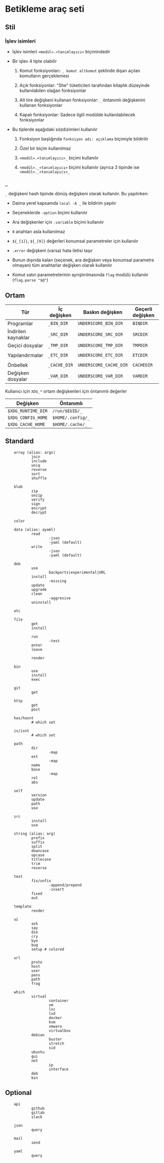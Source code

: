 Betikleme araç seti
===================

Stil
----

### İşlev isimleri

- İşlev isimleri `<modül>.<tanımlayıcı>` biçimindedir

- Bir işlev 4 tipte olabilir

  1. Komut fonksiyonları: `_ komut altkomut` şeklinde dışarı açılan komutların gerçeklemesi

  2. Açık fonksiyonlar: "She" tüketicileri tarafından kitaplık düzeyinde kullanılabilen olağan fonksiyonlar

  3. Alt tire değişkeni kullanan fonksiyonlar: `_` öntanımlı değişkenini kullanan fonksiyonlar

  4. Kapalı fonksiyonlar: Sadece ilgili modülde kullanılabilecek fonksiyonlar

- Bu tiplerde aşağıdaki sözdizimleri kullanılır

  1. Fonksiyon başlığında `fonksiyon adı: açıklama` biçimiyle bildirilir

  2. Özel bir biçim kullanılmaz

  3. `<modül>.<tanımlayıcı>_` biçimi kullanılır

  4. `<modül>._<tanımlayıcı>` biçimi kullanılır (ayrıca 3 tipinde ise `<modül>._<tanımlayıcı>_`

### `_`

`_` değişkeni hash tipinde dönüş değişkeni olarak kullanılır.  Bu yapılırken:

- Daima yerel kapsamda `local -A _` ile bildirim yapılır

- Seçeneklerde `-option` biçimi kullanılır

- Ara değişkenler için `.variable` biçimi kullanılır

- `0` anahtarı asla kullanılmaz

- `${_[1]}`, `${_[9]}` değerleri konumsal parametreler için kullanılır

- `.error` değişkeni (varsa) hata iletisi taşır

- Bunun dışında kalan (seçenek, ara değişken veya konumsal parametre olmayan) tüm anahtarlar değişken olarak kullanılır

- Komut satırı parametrelerinin ayrıştırılmasında `flag` modülü kullanılır (`flag.parse "$@"`)

Ortam
-----

| Tür                 | İç değişken  | Baskın değişken        | Geçerli değişken | Öntanımlı kullanıcı dizini | Öntanımlı sistem dizinleri
| ------------------- | ------------ | ---------------------- | ---------------- | -------------------------- | ---------------------------
| Programlar          | `_BIN_DIR`   | `UNDERSCORE_BIN_DIR`   | `BINDIR`         | `$HOME/.local/bin`         | `/run/_/bin`
| İndirilen kaynaklar | `_SRC_DIR`   | `UNDERSCORE_SRC_DIR`   | `SRCDIR`         | `$HOME/.local/src`         | `/run/_/src`
| Geçici dosyalar     | `_TMP_DIR`   | `UNDERSCORE_TMP_DIR`   | `TMPDIR`         | `/tmp`                     | `/tmp`
| Yapılandırmalar     | `_ETC_DIR`   | `UNDERSCORE_ETC_DIR`   | `ETCDIR`         | `$XDG_CONFIG_HOME/_`       | `/usr/local/etc/_` `/etc/_`
| Önbellek            | `_CACHE_DIR` | `UNDERSCORE_CACHE_DIR` | `CACHEDIR`       | `$XDG_CACHE_HOME/_`        | `/run/_/cache`
| Değişken dosyalar   | `_VAR_DIR`   | `UNDERSCORE_VAR_DIR`   | `VARDIR`         | `$XDG_RUNTIME_DIR/_/var`   | `/run/_/var`

Kullanıcı için `XDG_*` ortam değişkenleri için öntanımlı değerler

| Değişken            | Öntanımlı              |
| ------------------- | ---------------------- |
| `$XDG_RUNTIME_DIR`  | `/run/$EUID/_`         |
| `$XDG_CONFIG_HOME`  | `$HOME/.config/_`      |
| `$XDG_CACHE_HOME`   | `$HOME/.cache/_`       |

Standard
---------

        array (alias: args)
                join
                include
                uniq
                reverse
                sort
                shuffle

        blob
                zip
                unzip
                verify
                sign
                encrypt
                decrypt

        color

        data (alias: ayaml)
                read
                        -json
                        -yaml (default)
                write
                        -json
                        -yaml (default)

        deb
                use
                        backports|experimental|URL
                install
                        -missing
                update
                upgrade
                clean
                        -aggresive
                uninstall

        etc

        file
                get
                install

                run
                        -test
                enter
                leave

                render

        bin
                use
                install
                exec

        git
                get

        http
                get
                post

        has/hasnt
                # which set

        is/isnt
                # which set

        path
                dir
                        -map
                ext
                        -map
                name
                base
                        -map
                rel
                abs

        self
                version
                update
                path
                use

        src
                install
                use

        string (alias: arg)
                prefix
                suffix
                split
                downcase
                upcase
                titlecase
                trim
                reverse

        text
                fix/unfix
                        -append/prepend
                        -insert
                fixed
                out

        template
                render

        ui
                ask
                say
                die
                cry
                bye
                bug
                setup # colored

        url
                proto
                host
                user
                pass
                path
                frag

        which
                virtual
                        container
                        vm
                        lxc
                        lxd
                        docker
                        kvm
                        vmware
                        virtualbox
                debian
                        buster
                        stretch
                        sid
                ubuntu
                gui
                net
                        ip
                        interface
                deb
                bin

Optional
--------

        api
                github
                gitlab
                slack

        json
                query

        mail
                send

        yaml
                query
